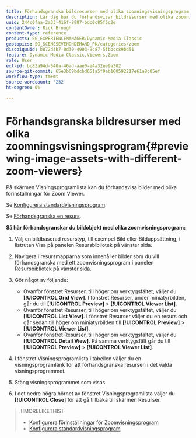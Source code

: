```yaml
---
title: Förhandsgranska bildresurser med olika zoomningsvisningsprogram
description: Lär dig hur du förhandsvisar bildresurser med olika zoomningsvisningsprogram i Adobe Dynamic Media Classic.
uuid: 244c0faa-2a33-416f-8987-bdc0c85f5c2e
contentOwner: Rick Brough
content-type: reference
products: SG_EXPERIENCEMANAGER/Dynamic-Media-Classic
geptopics: SG_SCENESEVENONDEMAND_PK/categories/zoom
discoiquuid: b072d3b7-0d30-4903-9c87-5fbbcc89bd51
feature: Dynamic Media Classic,Viewers,Zoom
role: User
exl-id: bc83a94d-540a-46ad-aae0-e4a32ee9a302
source-git-commit: 65e3b69bdcbd651a5f9ab100592217e61a8c05ef
workflow-type: tm+mt
source-wordcount: '232'
ht-degree: 0%

---
```


# Förhandsgranska bildresurser med olika zoomningsvisningsprogram{#previewing-image-assets-with-different-zoom-viewers}

På skärmen Visningsprogramlista kan du förhandsvisa bilder med olika förinställningar för Zoom Viewer.

Se [Konfigurera standardvisningsprogram](application-setup.md#configuring_default_viewers).

Se [Förhandsgranska en resurs](previewing-asset.md#previewing_an_asset).

**Så här förhandsgranskar du bildobjekt med olika zoomvisningsprogram:**

1. Välj en bildbaserad resurstyp, till exempel Bild eller Bilduppsättning, i listrutan Visa på panelen Resursbibliotek på vänster sida.
1. Navigera i resursmapparna som innehåller bilder som du vill förhandsgranska med ett zoomvisningsprogram i panelen Resursbibliotek på vänster sida.
1. Gör något av följande:

   * Ovanför fönstret Resurser, till höger om verktygsfältet, väljer du **[!UICONTROL Grid View]**. I fönstret Resurser, under miniatyrbilden, går du till **[!UICONTROL Preview]** > **[!UICONTROL Viewer List]**.
   * Ovanför fönstret Resurser, till höger om verktygsfältet, väljer du **[!UICONTROL List View]**. I fönstret Resurser väljer du en resurs och går sedan till höger om miniatyrbilden till **[!UICONTROL Preview]** > **[!UICONTROL Viewer List]**.
   * Ovanför fönstret Resurser, till höger om verktygsfältet, väljer du **[!UICONTROL Detail View]**. På samma verktygsfält går du till **[!UICONTROL Preview]** > **[!UICONTROL Viewer List]**.

1. I fönstret Visningsprogramlista i tabellen väljer du en visningsprogramlänk för att förhandsgranska resursen i det valda visningsprogrammet.
1. Stäng visningsprogrammet som visas.
1. I det nedre högra hörnet av fönstret Visningsprogramlista väljer du **[!UICONTROL Close]** för att gå tillbaka till skärmen Resurser.

>[!MORELIKETHIS]
>
>* [Konfigurera förinställningar för Zoomvisningsprogram](setting-zoom-viewer-presets.md#setting_up_zoom_viewer_presets)
>* [Konfigurera standardvisningsprogram](application-setup.md#configuring_default_viewers)

